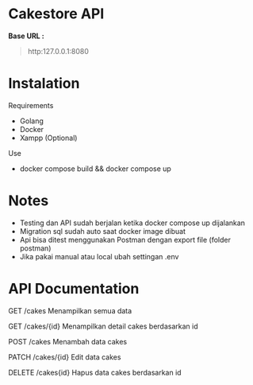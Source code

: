 # Cakestore API

**Base URL :**
> http:127.0.0.1:8080

# Instalation
Requirements
* Golang 
* Docker
* Xampp (Optional)

Use
- docker compose build && docker compose up 

# Notes
* Testing dan API sudah berjalan ketika docker compose up dijalankan
* Migration sql sudah auto saat docker image dibuat
* Api bisa ditest menggunakan Postman dengan export file (folder postman)
* Jika pakai manual atau local ubah settingan .env

# API Documentation
GET /cakes
Menampilkan semua data

GET /cakes/{id}
Menampilkan detail cakes berdasarkan id

POST /cakes 
Menambah data cakes

PATCH /cakes/{id}
Edit data cakes

DELETE /cakes{id}
Hapus data cakes berdasarkan id


